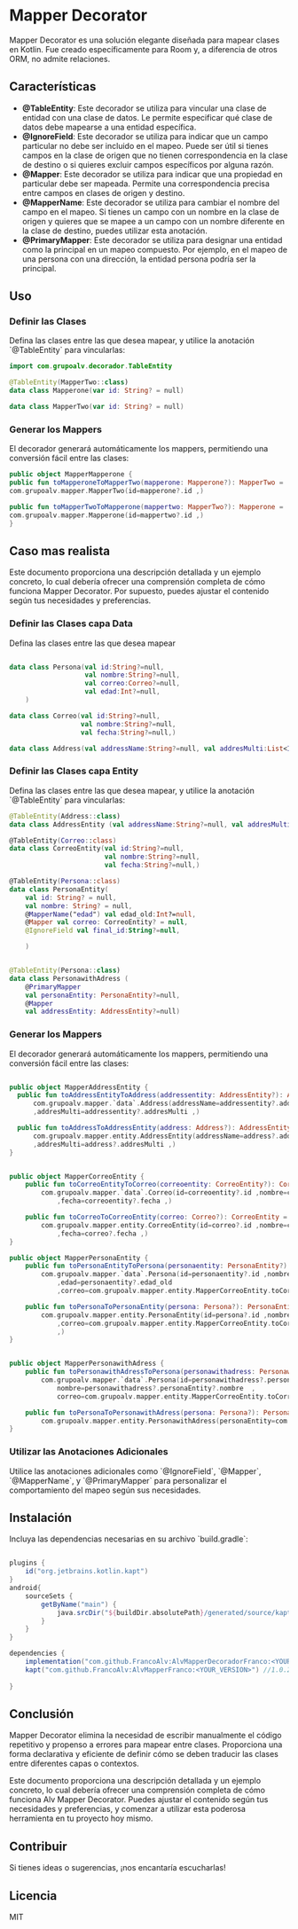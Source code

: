 # Mapper Decorator

Mapper Decorator es una solución elegante diseñada para mapear clases en Kotlin. Fue creado específicamente para Room y, a diferencia de otros ORM, no admite relaciones.

## Características

- **@TableEntity**: Este decorador se utiliza para vincular una clase de entidad con una clase de datos. Le permite especificar qué clase de datos debe mapearse a una entidad específica.
- **@IgnoreField**: Este decorador se utiliza para indicar que un campo particular no debe ser incluido en el mapeo. Puede ser útil si tienes campos en la clase de origen que no tienen correspondencia en la clase de destino o si quieres excluir campos específicos por alguna razón.
- **@Mapper**: Este decorador se utiliza para indicar que una propiedad en particular debe ser mapeada. Permite una correspondencia precisa entre campos en clases de origen y destino.
- **@MapperName**: Este decorador se utiliza para cambiar el nombre del campo en el mapeo. Si tienes un campo con un nombre en la clase de origen y quieres que se mapee a un campo con un nombre diferente en la clase de destino, puedes utilizar esta anotación.
- **@PrimaryMapper**: Este decorador se utiliza para designar una entidad como la principal en un mapeo compuesto. Por ejemplo, en el mapeo de una persona con una dirección, la entidad persona podría ser la principal.

## Uso

### Definir las Clases

Defina las clases entre las que desea mapear, y utilice la anotación \`@TableEntity\` para vincularlas:

```kotlin
import com.grupoalv.decorador.TableEntity

@TableEntity(MapperTwo::class)
data class Mapperone(var id: String? = null)

data class MapperTwo(var id: String? = null)
```

### Generar los Mappers

El decorador generará automáticamente los mappers, permitiendo una conversión fácil entre las clases:

```kotlin
public object MapperMapperone {
public fun toMapperoneToMapperTwo(mapperone: Mapperone?): MapperTwo =
com.grupoalv.mapper.MapperTwo(id=mapperone?.id ,)

public fun toMapperTwoToMapperone(mappertwo: MapperTwo?): Mapperone =
com.grupoalv.mapper.Mapperone(id=mappertwo?.id ,)
}

```

## Caso mas realista

Este documento proporciona una descripción detallada y un ejemplo concreto, lo cual debería ofrecer una comprensión completa de cómo funciona  Mapper Decorator. Por supuesto, puedes ajustar el contenido según tus necesidades y preferencias.


### Definir las Clases capa Data

Defina las clases entre las que desea mapear 
```kotlin

data class Persona(val id:String?=null,
                   val nombre:String?=null,
                   val correo:Correo?=null,
                   val edad:Int?=null,
    )

data class Correo(val id:String?=null,
                  val nombre:String?=null,
                  val fecha:String?=null,)

data class Address(val addressName:String?=null, val addresMulti:List<Int>?=null)

```
### Definir las Clases capa Entity

Defina las clases entre las que desea mapear, y utilice la anotación \`@TableEntity\` para vincularlas:


```kotlin
@TableEntity(Address::class)
data class AddressEntity (val addressName:String?=null, val addresMulti:List<Int>?=null)

@TableEntity(Correo::class)
data class CorreoEntity(val id:String?=null,
                        val nombre:String?=null,
                        val fecha:String?=null,)

@TableEntity(Persona::class)
data class PersonaEntity(
    val id: String? = null,
    val nombre: String? = null,
    @MapperName("edad") val edad_old:Int?=null,
    @Mapper val correo: CorreoEntity? = null,
    @IgnoreField val final_id:String?=null,

    )


@TableEntity(Persona::class)
data class PersonawithAdress (
    @PrimaryMapper
    val personaEntity: PersonaEntity?=null,
    @Mapper
    val addressEntity: AddressEntity?=null)
```

### Generar los Mappers

El decorador generará automáticamente los mappers, permitiendo una conversión fácil entre las clases:

```kotlin

public object MapperAddressEntity {
  public fun toAddressEntityToAddress(addressentity: AddressEntity?): Address =
      com.grupoalv.mapper.`data`.Address(addressName=addressentity?.addressName
      ,addresMulti=addressentity?.addresMulti ,)

  public fun toAddressToAddressEntity(address: Address?): AddressEntity =
      com.grupoalv.mapper.entity.AddressEntity(addressName=address?.addressName
      ,addresMulti=address?.addresMulti ,)
}


public object MapperCorreoEntity {
    public fun toCorreoEntityToCorreo(correoentity: CorreoEntity?): Correo =
        com.grupoalv.mapper.`data`.Correo(id=correoentity?.id ,nombre=correoentity?.nombre
            ,fecha=correoentity?.fecha ,)

    public fun toCorreoToCorreoEntity(correo: Correo?): CorreoEntity =
        com.grupoalv.mapper.entity.CorreoEntity(id=correo?.id ,nombre=correo?.nombre
            ,fecha=correo?.fecha ,)
}

public object MapperPersonaEntity {
    public fun toPersonaEntityToPersona(personaentity: PersonaEntity?): Persona =
        com.grupoalv.mapper.`data`.Persona(id=personaentity?.id ,nombre=personaentity?.nombre
            ,edad=personaentity?.edad_old
            ,correo=com.grupoalv.mapper.entity.MapperCorreoEntity.toCorreoEntityToCorreo(personaentity?.correo),)

    public fun toPersonaToPersonaEntity(persona: Persona?): PersonaEntity =
        com.grupoalv.mapper.entity.PersonaEntity(id=persona?.id ,nombre=persona?.nombre
            ,correo=com.grupoalv.mapper.entity.MapperCorreoEntity.toCorreoToCorreoEntity(persona?.correo),edad_old=persona?.edad
            ,)
}


public object MapperPersonawithAdress {
    public fun toPersonawithAdressToPersona(personawithadress: PersonawithAdress?): Persona =
        com.grupoalv.mapper.`data`.Persona(id=personawithadress?.personaEntity?.id  ,
            nombre=personawithadress?.personaEntity?.nombre  ,
            correo=com.grupoalv.mapper.entity.MapperCorreoEntity.toCorreoEntityToCorreo(personawithadress?.personaEntity?.correo))

    public fun toPersonaToPersonawithAdress(persona: Persona?): PersonawithAdress =
        com.grupoalv.mapper.entity.PersonawithAdress(personaEntity=com.grupoalv.mapper.entity.MapperPersonaEntity.toPersonaToPersonaEntity(persona),)
}

```

### Utilizar las Anotaciones Adicionales

Utilice las anotaciones adicionales como \`@IgnoreField\`, \`@Mapper\`, \`@MapperName\`, y \`@PrimaryMapper\` para personalizar el comportamiento del mapeo según sus necesidades.

## Instalación

Incluya las dependencias necesarias en su archivo \`build.gradle\`:

```groovy

plugins {
    id("org.jetbrains.kotlin.kapt")
}
android{
    sourceSets {
        getByName("main") {
            java.srcDir("${buildDir.absolutePath}/generated/source/kaptKotlin/")
        }
    }
}

dependencies {
    implementation("com.github.FrancoAlv:AlvMapperDecoradorFranco:<YOUR_VERSION>") //1.0.1
    kapt("com.github.FrancoAlv:AlvMapperFranco:<YOUR_VERSION>") //1.0.2
    
}
```


## Conclusión

Mapper Decorator elimina la necesidad de escribir manualmente el código repetitivo y propenso a errores para mapear entre clases. Proporciona una forma declarativa y eficiente de definir cómo se deben traducir las clases entre diferentes capas o contextos.

Este documento proporciona una descripción detallada y un ejemplo concreto, lo cual debería ofrecer una comprensión completa de cómo funciona Alv Mapper Decorator. Puedes ajustar el contenido según tus necesidades y preferencias, y comenzar a utilizar esta poderosa herramienta en tu proyecto hoy mismo.


## Contribuir

Si tienes ideas o sugerencias, ¡nos encantaría escucharlas!

## Licencia

MIT
